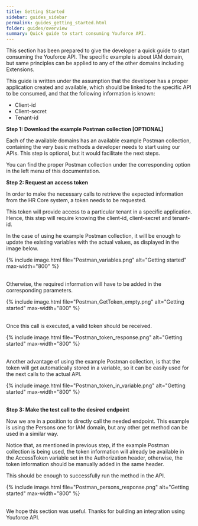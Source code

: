 ```yaml
---
title: Getting Started
sidebar: guides_sidebar
permalink: guides_getting_started.html
folder: guides/overview
summary: Quick guide to start consuming Youforce API.
---
```


This section has been prepared to give the developer a quick guide to start consuming the Youforce API. The specific example is about IAM domain, but same principles can be applied to any of the other domains including Extensions.

This guide is written under the assumption that the developer has a proper application created and available, which should be linked to the specific API to be consumed, and that the following information is known:

- Client-id
- Client-secret
- Tenant-id



**Step 1: Download the example Postman collection [OPTIONAL]**

Each of the available domains has an available example Postman collection, containing the very basic methods a developer needs to start using our APIs. This step is optional, but it would facilitate the next steps.

You can find the proper Postman collection under the corresponding option in the left menu of this documentation.


**Step 2: Request an access token**

In order to make the necessary calls to retrieve the expected information from the HR Core system, a token needs to be requested.

This token will provide access to a particular tenant in a specific application. Hence, this step will require knowing the client-id, client-secret and tenant-id.

In the case of using he example Postman collection, it will be enough to update the existing variables with the actual values, as displayed in the image below.

{% include image.html file="Postman_variables.png" alt="Getting started" max-width="800" %}
<br />
<br />

Otherwise, the required information will have to be added in the corresponding parameters.

{% include image.html file="Postman_GetToken_empty.png" alt="Getting started" max-width="800" %}
<br />
<br />

Once this call is executed, a valid token should be received.

{% include image.html file="Postman_token_response.png" alt="Getting started" max-width="800" %}
<br />
<br />

Another advantage of using the example Postman collection, is that the token will get automatically stored in a variable, so it can be easily used for the next calls to the actual API.

{% include image.html file="Postman_token_in_variable.png" alt="Getting started" max-width="800" %}
<br />
<br />

**Step 3: Make the test call to the desired endpoint**

Now we are in a position to directly call the needed endpoint. This example is using the Persons one for IAM domain, but any other get method can be used in a similar way.

Notice that, as mentioned in previous step, if the example Postman collection is being used, the token information will already be available in the AccessToken variable set in the Authorization header, otherwise, the token information should be manually added in the same header.

This should be enough to successfully run the method in the API.

{% include image.html file="Postman_persons_response.png" alt="Getting started" max-width="800" %}
<br />
<br />

We hope this section was useful. Thanks for building an integration using Youforce API.
